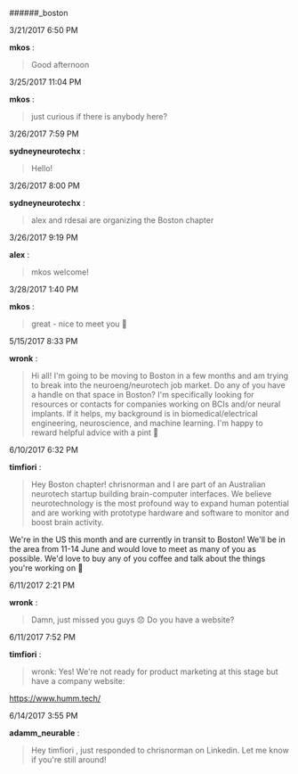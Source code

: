 ######_boston

3/21/2017 6:50 PM

 **mkos** :

 >Good afternoon

3/25/2017 11:04 PM

 **mkos** :

 >just curious if there is anybody here?

3/26/2017 7:59 PM

 **sydneyneurotechx** :

 >Hello!

3/26/2017 8:00 PM

 **sydneyneurotechx** :

 >alex and rdesai are organizing the Boston chapter

3/26/2017 9:19 PM

 **alex** :

 >mkos welcome!

3/28/2017 1:40 PM

 **mkos** :

 >great - nice to meet you :slightly_smiling_face:

5/15/2017 8:33 PM

 **wronk** :

 >Hi all! I'm going to be moving to Boston in a few months and am trying to break into the neuroeng/neurotech job market. Do any of you have a handle on that space in Boston? I'm specifically looking for resources or contacts for companies working on BCIs and/or neural implants. If it helps, my background is in biomedical/electrical engineering, neuroscience, and machine learning. I'm happy to reward helpful advice with a pint :slightly_smiling_face:

6/10/2017 6:32 PM

 **timfiori** :

 >Hey Boston chapter! chrisnorman and I are part of an Australian neurotech startup building brain-computer interfaces. We believe neurotechnology is the most profound way to expand human potential and are working with prototype hardware and software to monitor and boost brain activity.

> 


> 
We're in the US this month and are currently in transit to Boston! We'll be in the area from 11-14 June and would love to meet as many of you as possible. We'd love to buy any of you coffee and talk about the things you're working on :slightly_smiling_face:

6/11/2017 2:21 PM

 **wronk** :

 >Damn, just missed you guys :disappointed: Do you have a website?

6/11/2017 7:52 PM

 **timfiori** :

 >wronk: Yes! We're not ready for product marketing at this stage but have a company website:

> 
<https://www.humm.tech/>

6/14/2017 3:55 PM

 **adamm_neurable** :

 >Hey timfiori , just responded to chrisnorman on Linkedin. Let me know if you're still around!


